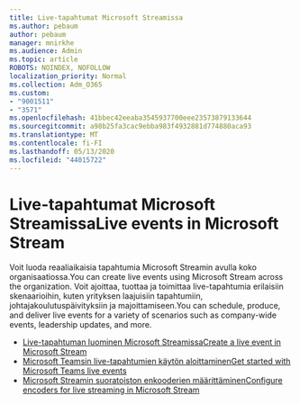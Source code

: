 ```yaml
---
title: Live-tapahtumat Microsoft Streamissa
ms.author: pebaum
author: pebaum
manager: mnirkhe
ms.audience: Admin
ms.topic: article
ROBOTS: NOINDEX, NOFOLLOW
localization_priority: Normal
ms.collection: Adm_O365
ms.custom:
- "9001511"
- "3571"
ms.openlocfilehash: 41bbec42eeaba3545937700eee23573879133644
ms.sourcegitcommit: a98b25fa3cac9ebba983f4932881d774880aca93
ms.translationtype: MT
ms.contentlocale: fi-FI
ms.lasthandoff: 05/13/2020
ms.locfileid: "44015722"
---
```

# <a name="live-events-in-microsoft-stream"></a><span data-ttu-id="6c088-102">Live-tapahtumat Microsoft Streamissa</span><span class="sxs-lookup"><span data-stu-id="6c088-102">Live events in Microsoft Stream</span></span>

<span data-ttu-id="6c088-103">Voit luoda reaaliaikaisia tapahtumia Microsoft Streamin avulla koko organisaatiossa.</span><span class="sxs-lookup"><span data-stu-id="6c088-103">You can create live events using Microsoft Stream across the organization.</span></span> <span data-ttu-id="6c088-104">Voit ajoittaa, tuottaa ja toimittaa live-tapahtumia erilaisiin skenaarioihin, kuten yrityksen laajuisiin tapahtumiin, johtajakoulutuspäivityksiin ja majoittamiseen.</span><span class="sxs-lookup"><span data-stu-id="6c088-104">You can schedule, produce, and deliver live events for a variety of scenarios such as company-wide events, leadership updates, and more.</span></span>

- [<span data-ttu-id="6c088-105">Live-tapahtuman luominen Microsoft Streamissa</span><span class="sxs-lookup"><span data-stu-id="6c088-105">Create a live event in Microsoft Stream</span></span>](https://docs.microsoft.com/stream/live-create-event)
- [<span data-ttu-id="6c088-106">Microsoft Teamsin live-tapahtumien käytön aloittaminen</span><span class="sxs-lookup"><span data-stu-id="6c088-106">Get started with Microsoft Teams live events</span></span>](https://support.office.com/article/get-started-with-microsoft-teams-live-events-d077fec2-a058-483e-9ab5-1494afda578a)
- [<span data-ttu-id="6c088-107">Microsoft Streamin suoratoiston enkooderien määrittäminen</span><span class="sxs-lookup"><span data-stu-id="6c088-107">Configure encoders for live streaming in Microsoft Stream</span></span>](https://docs.microsoft.com/stream/live-encoder-setup)
